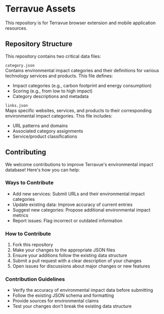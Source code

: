 # Terravue Assets

This repository is for Terravue browser extension and mobile application resources.

## Repository Structure
This repository contains two critical data files:

`category.json`<br>
Contains environmental impact categories and their definitions for various technology services and products. This file defines:

- Impact categories (e.g., carbon footprint and energy consumption)
- Scoring (e.g., from low to high impact)
- Category descriptions and metadata

`links.json`<br>
Maps specific websites, services, and products to their corresponding environmental impact categories. This file includes:

- URL patterns and domains
- Associated category assignments
- Service/product classifications

## Contributing
We welcome contributions to improve Terravue's environmental impact database! Here's how you can help:
### Ways to Contribute

- Add new services: Submit URLs and their environmental impact categories
- Update existing data: Improve accuracy of current entries
- Suggest new categories: Propose additional environmental impact metrics
- Report issues: Flag incorrect or outdated information

### How to Contribute

1. Fork this repository
2. Make your changes to the appropriate JSON files
3. Ensure your additions follow the existing data structure
4. Submit a pull request with a clear description of your changes
5. Open issues for discussions about major changes or new features

### Contribution Guidelines

- Verify the accuracy of environmental impact data before submitting
- Follow the existing JSON schema and formatting
- Provide sources for environmental claims
- Test your changes don't break the existing data structure